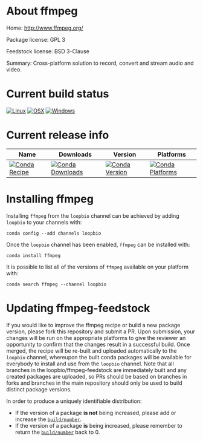 About ffmpeg
============

Home: http://www.ffmpeg.org/

Package license: GPL 3

Feedstock license: BSD 3-Clause

Summary: Cross-platform solution to record, convert and stream audio and video.



Current build status
====================

[![Linux](https://img.shields.io/circleci/project/github/loopbio/ffmpeg-feedstock/master.svg?label=Linux)](https://circleci.com/gh/loopbio/ffmpeg-feedstock)
[![OSX](https://img.shields.io/travis/loopbio/ffmpeg-feedstock/master.svg?label=macOS)](https://travis-ci.org/loopbio/ffmpeg-feedstock)
[![Windows](https://img.shields.io/appveyor/ci/loopbio/ffmpeg-feedstock/master.svg?label=Windows)](https://ci.appveyor.com/project/loopbio/ffmpeg-feedstock/branch/master)

Current release info
====================

| Name | Downloads | Version | Platforms |
| --- | --- | --- | --- |
| [![Conda Recipe](https://img.shields.io/badge/recipe-ffmpeg-green.svg)](https://anaconda.org/loopbio/ffmpeg) | [![Conda Downloads](https://img.shields.io/conda/dn/loopbio/ffmpeg.svg)](https://anaconda.org/loopbio/ffmpeg) | [![Conda Version](https://img.shields.io/conda/vn/loopbio/ffmpeg.svg)](https://anaconda.org/loopbio/ffmpeg) | [![Conda Platforms](https://img.shields.io/conda/pn/loopbio/ffmpeg.svg)](https://anaconda.org/loopbio/ffmpeg) |

Installing ffmpeg
=================

Installing `ffmpeg` from the `loopbio` channel can be achieved by adding `loopbio` to your channels with:

```
conda config --add channels loopbio
```

Once the `loopbio` channel has been enabled, `ffmpeg` can be installed with:

```
conda install ffmpeg
```

It is possible to list all of the versions of `ffmpeg` available on your platform with:

```
conda search ffmpeg --channel loopbio
```




Updating ffmpeg-feedstock
=========================

If you would like to improve the ffmpeg recipe or build a new
package version, please fork this repository and submit a PR. Upon submission,
your changes will be run on the appropriate platforms to give the reviewer an
opportunity to confirm that the changes result in a successful build. Once
merged, the recipe will be re-built and uploaded automatically to the
`loopbio` channel, whereupon the built conda packages will be available for
everybody to install and use from the `loopbio` channel.
Note that all branches in the loopbio/ffmpeg-feedstock are
immediately built and any created packages are uploaded, so PRs should be based
on branches in forks and branches in the main repository should only be used to
build distinct package versions.

In order to produce a uniquely identifiable distribution:
 * If the version of a package **is not** being increased, please add or increase
   the [``build/number``](http://conda.pydata.org/docs/building/meta-yaml.html#build-number-and-string).
 * If the version of a package **is** being increased, please remember to return
   the [``build/number``](http://conda.pydata.org/docs/building/meta-yaml.html#build-number-and-string)
   back to 0.